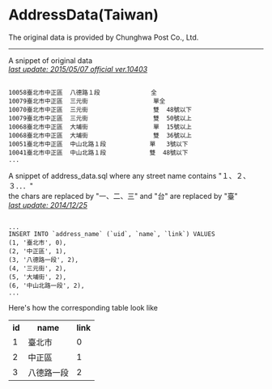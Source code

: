 AddressData(Taiwan)
======================

The original data is provided by Chunghwa Post Co., Ltd.

---
A snippet of original data
<br><i><u>last update: 2015/05/07  official ver.10403</u></i>
<pre><code>
10058臺北市中正區  八德路１段              全                            
10079臺北市中正區  三元街                  單全                          
10070臺北市中正區  三元街                  雙  48號以下                  
10079臺北市中正區  三元街                  雙  50號以上                  
10068臺北市中正區  大埔街                  單  15號以上                  
10068臺北市中正區  大埔街                  雙  36號以上                  
10051臺北市中正區  中山北路１段            單   3號以下                  
10041臺北市中正區  中山北路１段            雙  48號以下           
...               
</code></pre>
A snippet of address_data.sql where any street name contains "１、２、３．．．"　
<br>the chars are replaced by "一、二、三"
and "台" are replaced by "臺"
<br><i><u>last update: 2014/12/25</u></i>
<pre><code>
...
INSERT INTO `address_name` (`uid`, `name`, `link`) VALUES
(1, '臺北市', 0),
(2, '中正區', 1),
(3, '八德路一段', 2),
(4, '三元街', 2),
(5, '大埔街', 2),
(6, '中山北路一段', 2),           
...               
</code></pre>
Here's how the corresponding table look like

<table>
	<tr>
		<th>id</th>
		<th>name</th>
		<th>link</th>
	</tr>
	<tr>
		<td>1</td>
		<td>臺北市</td>
		<td>0</td>
	</tr>
	<tr>
		<td>2</td>
		<td>中正區</td>
		<td>1</td>
	</tr>
	<tr>
		<td>3</td>
		<td>八德路一段</td>
		<td>2</td>
	</tr>
</table>